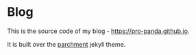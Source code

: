 # Blog
This is the source code of my blog - https://pro-panda.github.io.

It is built over the [parchment](https://github.com/pro-panda/parchment) jekyll theme.
